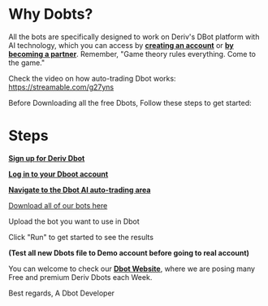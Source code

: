 # Why Dobts?
All the bots are specifically designed to work on Deriv's DBot platform with AI technology, which you can access by <b><a href="https://dboty.com/Deriv-github">creating an account</a></b> or <b><a href="https://dboty.com/Deriv-github">by becoming a partner</a></b>. Remember, "Game theory rules everything. Come to the game."

Check the video on how auto-trading Dbot works: https://streamable.com/g27yns

Before Downloading all the free Dbots, Follow these steps to get started:

# Steps
<b><a href="https://dboty.com/Deriv-github">Sign up for Deriv Dbot</a></b>

<b><a href="https://dboty.com/Deriv-github">Log in to your Dboot account</a></b>

<b><a href="https://dboty.com/Deriv-github">Navigate to the Dbot AI auto-trading area</a></b>

<a href="https://github.com/DerivBots/Free-Dbots/archive/refs/heads/main.zip">Download all of our bots here</a>

Upload the bot you want to use in Dbot

Click "Run" to get started to see the results

<b>(Test all new Dbots file to Demo account before going to real account)</b>
  
  You can welcome to check our <b><a href="https://dboty.com">Dbot Website</a></b>, where we are posing many Free and premium Deriv Dbots each Week.
  
  Best regards, A Dbot Developer
